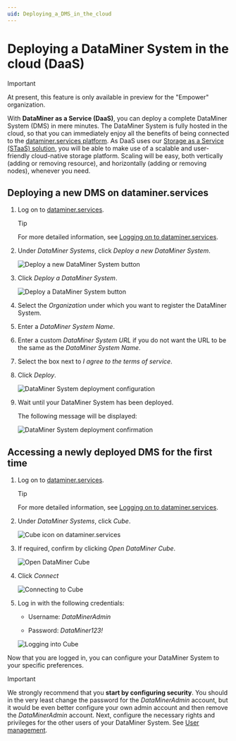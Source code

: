 ```yaml
---
uid: Deploying_a_DMS_in_the_cloud
---
```


# Deploying a DataMiner System in the cloud (DaaS)

> [!IMPORTANT]
> At present, this feature is only available in preview for the "Empower" organization.

With **DataMiner as a Service (DaaS)**, you can deploy a complete DataMiner System (DMS) in mere minutes. The DataMiner System is fully hosted in the cloud, so that you can immediately enjoy all the benefits of being connected to the [dataminer.services platform](xref:AboutCloudPlatform). As DaaS uses our [Storage as a Service (STaaS) solution](xref:STaaS), you will be able to make use of a scalable and user-friendly cloud-native storage platform. Scaling will be easy, both vertically (adding or removing resource), and horizontally (adding or removing nodes), whenever you need.

## Deploying a new DMS on dataminer.services

1. Log on to [dataminer.services](https://dataminer.services).

   > [!TIP]
   > For more detailed information, see [Logging on to dataminer.services](xref:Logging_on_to_the_DataMiner_Cloud_Platform).

1. Under *DataMiner Systems*, click *Deploy a new DataMiner System*.

   ![Deploy a new DataMiner System button](~/user-guide/images/deploy_001.png)

1. Click *Deploy a DataMiner System*.

   ![Deploy a DataMiner System button](~/user-guide/images/deploy_002.png)

1. Select the *Organization* under which you want to register the DataMiner System.

1. Enter a *DataMiner System Name*.

1. Enter a custom *DataMiner System URL* if you do not want the URL to be the same as the *DataMiner System Name*.

1. Select the box next to *I agree to the terms of service*.

1. Click *Deploy*.

   ![DataMiner System deployment configuration](~/user-guide/images/deploy_003.png)

1. Wait until your DataMiner System has been deployed.

   The following message will be displayed:

   ![DataMiner System deployment confirmation](~/user-guide/images/deploy_005.png)

## Accessing a newly deployed DMS for the first time

1. Log on to [dataminer.services](https://dataminer.services).

   > [!TIP]
   > For more detailed information, see [Logging on to dataminer.services](xref:Logging_on_to_the_DataMiner_Cloud_Platform).

1. Under *DataMiner Systems*, click *Cube*.

   ![Cube icon on dataminer.services](~/user-guide/images/deploy_006.png "Access Cube")

1. If required, confirm by clicking *Open DataMiner Cube*.

   ![Open DataMiner Cube](~/user-guide/images/deploy_007.png)

1. Click *Connect*

   ![Connecting to Cube](~/user-guide/images/deploy_008.png)

1. Log in with the following credentials:

   - Username: *DataMinerAdmin*

   - Password: *DataMiner123!*

   ![Logging into Cube](~/user-guide/images/deploy_009.png)

Now that you are logged in, you can configure your DataMiner System to your specific preferences.

> [!IMPORTANT]
> We strongly recommend that you **start by configuring security**. You should in the very least change the password for the *DataMinerAdmin* account, but it would be even better configure your own admin account and then remove the *DataMinerAdmin* account. Next, configure the necessary rights and privileges for the other users of your DataMiner System. See [User management](xref:User_management).
